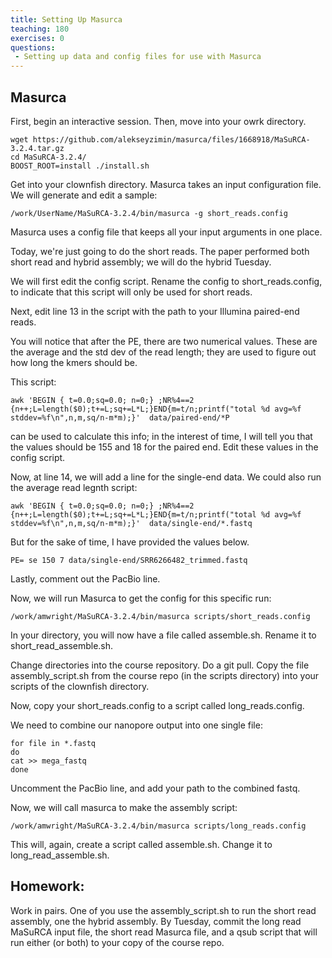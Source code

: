 ```yaml
---
title: Setting Up Masurca
teaching: 180
exercises: 0
questions:
 - Setting up data and config files for use with Masurca
---
```


## Masurca

First, begin an interactive session. Then, move into your owrk directory.

```
wget https://github.com/alekseyzimin/masurca/files/1668918/MaSuRCA-3.2.4.tar.gz
cd MaSuRCA-3.2.4/
BOOST_ROOT=install ./install.sh
```

Get into your clownfish directory. Masurca takes an input configuration file. We will generate and edit a sample: 

```
/work/UserName/MaSuRCA-3.2.4/bin/masurca -g short_reads.config
```
Masurca uses a config file that keeps all your input arguments in one place. 

Today, we're just going to do the short reads. The paper performed both short read and hybrid assembly; we will do the hybrid Tuesday.

We will first edit the config script. Rename the config to short_reads.config, to indicate that this script will only be used for short reads. 

Next, edit line 13 in the script with the path to your Illumina paired-end reads. 

You will notice that after the PE, there are two numerical values. These are the average and the std dev of the read length; they are used to figure out how long the kmers should be. 

This script:
```
awk 'BEGIN { t=0.0;sq=0.0; n=0;} ;NR%4==2 {n++;L=length($0);t+=L;sq+=L*L;}END{m=t/n;printf("total %d avg=%f stddev=%f\n",n,m,sq/n-m*m);}'  data/paired-end/*P
``` 
can be used to calculate this info; in the interest of time, I will tell you that the values should be 155 and 18 for the paired end. Edit these values in the config script.

Now, at line 14, we will add a line for the single-end data. We could also run the average read legnth script:

```
awk 'BEGIN { t=0.0;sq=0.0; n=0;} ;NR%4==2 {n++;L=length($0);t+=L;sq+=L*L;}END{m=t/n;printf("total %d avg=%f stddev=%f\n",n,m,sq/n-m*m);}'  data/single-end/*.fastq
```
But for the sake of time, I have provided the values below.

```
PE= se 150 7 data/single-end/SRR6266482_trimmed.fastq
```

Lastly, comment out the PacBio line.

Now, we will run Masurca to get the config for this specific run:

```
/work/amwright/MaSuRCA-3.2.4/bin/masurca scripts/short_reads.config

```

In your directory, you will now have a file called assemble.sh. Rename it to short_read_assemble.sh.

Change directories into the course repository. Do a git pull. Copy the file assembly_script.sh from the course repo (in the scripts directory) into your scripts of the clownfish directory. 

Now, copy your short_reads.config to a script called long_reads.config. 

We need to combine our nanopore output into one single file:

```
for file in *.fastq
do
cat >> mega_fastq
done
```

Uncomment the PacBio line, and add your path to the combined fastq. 

Now, we will call masurca to make the assembly script:

```
/work/amwright/MaSuRCA-3.2.4/bin/masurca scripts/long_reads.config

```

This will, again, create a script called assemble.sh. Change it to long_read_assemble.sh.

## Homework:

Work in pairs. One of you use the assembly_script.sh to run the short read assembly, one the hybrid assembly. By Tuesday, commit the long read MaSuRCA input file, the short read Masurca file, and a qsub script that will run either (or both) to your copy of the course repo.

